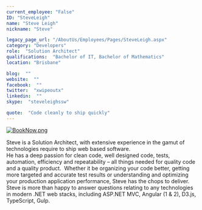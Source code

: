 ```yaml
---
current_employee: "False"
ID: "SteveLeigh"
name: "Steve Leigh"
nickname: "Steve"

legacy_page_url: "/AboutUs/Employees/Pages/SteveLeigh.aspx"
category: "Developers"
role:  "Solution Architect"
qualifications:  "Bachelor of IT, Bachelor of Mathematics"
location: "Brisbane"

blog:  ""
website:  ""
facebook:  ""
twitter:  "xwipeoutx"
linkedin:  ""
skype:  "steveleighssw"

quote:  "Code cleanly to ship quickly"
---
```


​​[![BookNow.png](/AboutUs/Employees/PublishingImages/BookNow.png)](http://veethere.com/With/SteveLeigh)​​​​​<span style="line-height:18px;">​​  

</span> 
<div>​​​Steve is a Solution Architect, with extensive experience in the gamut of technologies require to ship web based software.</div><div><div>

   </div><div>He has a deep passion for clean code, well designed code, tests, automation, efficiency and repeatability – all things needed for quality code and a quality product.  Whether it be organizing your code better, getting more targeted and accurate test results or understanding and optimizing your production application performance, Steve has the chops to deliver.  
</div><div>

   </div>Steve is more than happy to answer questions relating to any technologies in modern .NET web stacks, including ASP.NET MVC, Angular (1 & 2), D3.js, TypeScript, Gulp.</div>